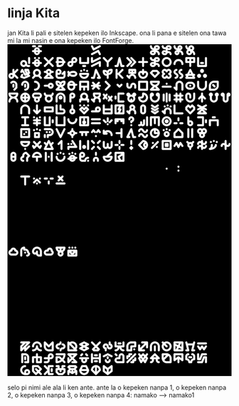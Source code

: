 # linja Kita
jan Kita li pali e sitelen kepeken ilo Inkscape. ona li pana e sitelen ona tawa mi la mi nasin e ona kepeken ilo FontForge.
![sitelen ale](preview.png)

selo pi nimi ale ala li ken ante. ante la o kepeken nanpa 1, o kepeken nanpa 2, o kepeken nanpa 3, o kepeken nanpa 4: namako --> namako1
